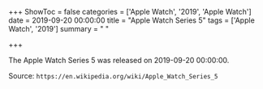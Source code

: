 +++
ShowToc = false
categories = ['Apple Watch', '2019', 'Apple Watch']
date = 2019-09-20 00:00:00
title = "Apple Watch Series 5"
tags = ['Apple Watch', '2019']
summary = " "

+++

The Apple Watch Series 5 was released on 2019-09-20 00:00:00.

Source: `https://en.wikipedia.org/wiki/Apple_Watch_Series_5`


